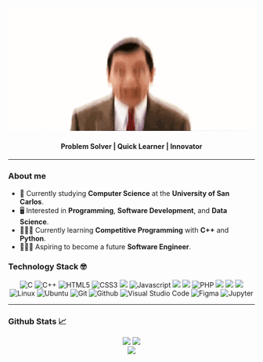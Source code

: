 <div align="center">
  <img src="./images/mrbean.gif" width="600px"/>
  <h4>Problem Solver | Quick Learner | Innovator</h4>
</div>

<hr />

### About me 
- 🏫 Currently studying **Computer Science** at the **University of San Carlos**.
- 🖥️ Interested in **Programming**, **Software Development**, and **Data Science**. 
- 🧔🏻‍♂️ Currently learning **Competitive Programming** with **C++** and **Python**. 
- 👨🏻‍💻 Aspiring to become a future **Software Engineer**. 

### Technology Stack 🤓
<div align="center"> <!--- from simpleicons.org --->
  <img src="https://img.shields.io/badge/C-%2300599C?style=for-the-badge&logo=c&logoColor=white" alt="C"/>
  <img src="https://img.shields.io/badge/C%2B%2B-%2300599C?style=for-the-badge&logo=C%2B%2B&logoColor=white" alt="C++">
  <img src="https://img.shields.io/badge/HTML5-%23E34F26?style=for-the-badge&logo=html5&logoColor=white" alt="HTML5"/>
  <img src="https://img.shields.io/badge/CSS3-%231572B6?style=for-the-badge&logo=css3&logoColor=white" alt="CSS3"/>
  <img src="https://img.shields.io/badge/TAILWINDCSS-%2306B6D4?style=for-the-badge&logo=tailwindcss&logoColor=white&color=%2306B6D4"/>
  <img src="https://img.shields.io/badge/JAVASCRIPT-%23F7DF1E?style=for-the-badge&logo=javascript&logoColor=black" alt="Javascript"/>
  <img src="https://img.shields.io/badge/TYPESCRIPT-white?style=for-the-badge&logo=typescript&logoColor=white&color=%233178C6"/>
  <img src="https://img.shields.io/badge/REACT%20JS-%2361DAFB?style=for-the-badge&logo=react&logoColor=black&color=%2361DAFB"/>
  <img src="https://img.shields.io/badge/PHP-777BB4?style=for-the-badge&logo=php&logoColor=white&color=%23777BB4" alt="PHP"/>
  <img src="https://img.shields.io/badge/NODE-%235FA04E?style=for-the-badge&logo=node.js&logoColor=white&color=%235FA04E"/>
  <img src="https://img.shields.io/badge/MYSQL-%234479A1?style=for-the-badge&logo=mysql&logoColor=white&color=%234479A1"/>
  <img src="https://img.shields.io/badge/FIREBASE-%23DD2C00?style=for-the-badge&logo=firebase&logoColor=white&color=%23DD2C00">
  <img src="https://img.shields.io/badge/LINUX-%23FCC624?style=for-the-badge&logo=linux&logoColor=black" alt="Linux"/>
  <img src="https://img.shields.io/badge/UBUNTU-%23E95420?style=for-the-badge&logo=ubuntu&logoColor=white" alt="Ubuntu"/>
  <img src="https://img.shields.io/badge/GIT-%23F05032?style=for-the-badge&logo=git&logoColor=white" alt="Git"/>
  <img src="https://img.shields.io/badge/GITHUB-%23181717?style=for-the-badge&logo=github&logoColor=white" alt="Github"/>
  <img src="https://img.shields.io/badge/VISUAL%20STUDIO%20CODE-%23007ACC?style=for-the-badge&logo=visual%20studio%20code&logoColor=white" alt="Visual Studio Code"/>
  <img src="https://img.shields.io/badge/FIGMA-%23F24E1E?style=for-the-badge&logo=figma&logoColor=white" alt="Figma"/>
  <img src="https://img.shields.io/badge/JUPYTER-%23F37626?style=for-the-badge&logo=jupyter&logoColor=white" alt="Jupyter"/>
</div>

<hr />

### Github Stats 📈
<div align="center">
  <img src="https://github-readme-stats.vercel.app/api?username=elderfieldzeus&theme=dark&show_icons=true" height="150px"/>
  <img src="https://github-readme-stats.vercel.app/api/top-langs/?username=elderfieldzeus&theme=dark&layout=compact" height="150px"/>
</div>
<div align="center">
  <img src="https://komarev.com/ghpvc/?username=elderfieldzeus&color=lightgrey"/>
</div>
